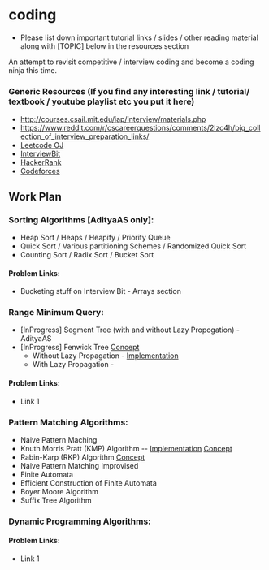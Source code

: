 # coding
* Please list down important tutorial links / slides / other reading material along with [TOPIC] below in the resources section

An attempt to revisit competitive / interview coding and become a coding ninja this time.

### Generic Resources (If you find any interesting link / tutorial/ textbook / youtube playlist etc you put it here)
* http://courses.csail.mit.edu/iap/interview/materials.php
* https://www.reddit.com/r/cscareerquestions/comments/2lzc4h/big_collection_of_interview_preparation_links/
* [Leetcode OJ](https://leetcode.com/)
* [InterviewBit](https://www.interviewbit.com/)
* [HackerRank](https://www.hackerrank.com/)
* [Codeforces](http://codeforces.com/)

## Work Plan

### Sorting Algorithms [AdityaAS only]:
* Heap Sort / Heaps / Heapify / Priority Queue
* Quick Sort / Various partitioning Schemes / Randomized Quick Sort
* Counting Sort / Radix Sort / Bucket Sort

#### Problem Links:
* Bucketing stuff on Interview Bit - Arrays section

### Range Minimum Query:
* [InProgress] Segment Tree (with and without Lazy Propogation) - AdityaAS
* [InProgress] Fenwick Tree [Concept](https://www.topcoder.com/community/data-science/data-science-tutorials/binary-indexed-trees/)
	* Without Lazy Propagation - [Implementation](Advanced_Data_Structures/BinaryIndexedTree/bit.cpp)
	* With Lazy Propagation - 

#### Problem Links:
* Link 1

### Pattern Matching Algorithms:
* Naive Pattern Maching
* Knuth Morris Pratt (KMP) Algorithm -- [Implementation](Shankar_Personal/KMP.cpp) [Concept](https://www.topcoder.com/community/data-science/data-science-tutorials/introduction-to-string-searching-algorithms/)
* Rabin-Karp (RKP) Algorithm [Concept](https://www.topcoder.com/community/data-science/data-science-tutorials/introduction-to-string-searching-algorithms/)	
* Naive Pattern Matching Improvised
* Finite Automata
* Efficient Construction of Finite Automata
* Boyer Moore Algorithm
* Suffix Tree Algorithm

### Dynamic Programming Algorithms:

#### Problem Links:
* Link 1

